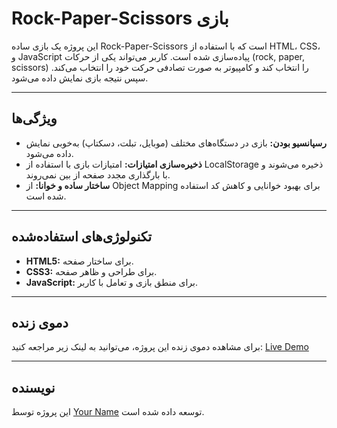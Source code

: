 # Rock-Paper-Scissors بازی

این پروژه یک بازی ساده Rock-Paper-Scissors است که با استفاده از HTML، CSS، و JavaScript پیاده‌سازی شده است. کاربر می‌تواند یکی از حرکات (rock, paper, scissors) را انتخاب کند و کامپیوتر به صورت تصادفی حرکت خود را انتخاب می‌کند. سپس نتیجه بازی نمایش داده می‌شود.

---

## ویژگی‌ها

- **رسپانسیو بودن:** بازی در دستگاه‌های مختلف (موبایل، تبلت، دسکتاپ) به‌خوبی نمایش داده می‌شود.
- **ذخیره‌سازی امتیازات:** امتیازات بازی با استفاده از LocalStorage ذخیره می‌شوند و با بارگذاری مجدد صفحه از بین نمی‌روند.
- **ساختار ساده و خوانا:** از Object Mapping برای بهبود خوانایی و کاهش کد استفاده شده است.

---

## تکنولوژی‌های استفاده‌شده

- **HTML5:** برای ساختار صفحه.
- **CSS3:** برای طراحی و ظاهر صفحه.
- **JavaScript:** برای منطق بازی و تعامل با کاربر.

---

## دموی زنده

برای مشاهده دموی زنده این پروژه، می‌توانید به لینک زیر مراجعه کنید:
[Live Demo](https://username.github.io/repository-name)

---

## نویسنده

این پروژه توسط [Your Name](https://github.com/username) توسعه داده شده است.
